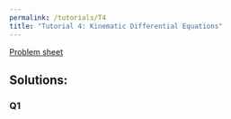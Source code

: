 ```yaml
---
permalink: /tutorials/T4
title: "Tutorial 4: Kinematic Differential Equations"
---
```


<a href="https://github.com/KevGildea/kevgildea.github.io/blob/master/_pages/Tutorials/T4/4B17%20Tutorial%20Week%204.pdf" target="_blank">Problem sheet</a>


## Solutions:

### Q1
